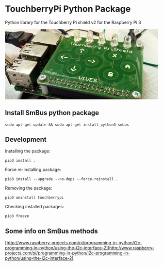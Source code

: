 # TouchberryPi Python Package

Python library for the Touchberry Pi shield v2 for the Raspberry Pi 3

![Touchberry Pi shield v1 for the Raspberry Pi 3](img/touchberrypi_shield_v1.png)

## Install SmBus python package

```shell
sudo apt-get update && sudo apt-get install python3-smbus
```

## Development

Installing the package:

```shell
pip3 install .
```

Force re-installing package:

```shell
pip3 install --upgrade --no-deps --force-reinstall .
```

Removing the package:

```shell
pip3 uninstall touchberrypi
```

Checking installed packages:

```shell
pip3 freeze
```

## Some info on SmBus methods

[http://www.raspberry-projects.com/pi/programming-in-python/i2c-programming-in-python/using-the-i2c-interface-2](http://www.raspberry-projects.com/pi/programming-in-python/i2c-programming-in-python/using-the-i2c-interface-2)
